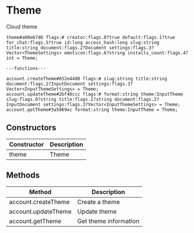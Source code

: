 # Theme
Cloud theme

```
theme#a00e67d6 flags:# creator:flags.0?true default:flags.1?true for_chat:flags.5?true id:long access_hash:long slug:string title:string document:flags.2?Document settings:flags.3?Vector<ThemeSettings> emoticon:flags.6?string installs_count:flags.4?int = Theme;

---functions---

account.createTheme#652e4400 flags:# slug:string title:string document:flags.2?InputDocument settings:flags.3?Vector<InputThemeSettings> = Theme;
account.updateTheme#2bf40ccc flags:# format:string theme:InputTheme slug:flags.0?string title:flags.1?string document:flags.2?InputDocument settings:flags.3?Vector<InputThemeSettings> = Theme;
account.getTheme#3a5869ec format:string theme:InputTheme = Theme;
```

## Constructors
| Constructor | Description |
| ---- | ----------- |
| theme | Theme |


## Methods
| Method | Description |
| ---- | ----------- |
| account.createTheme | Create a theme |
| account.updateTheme | Update theme |
| account.getTheme | Get theme information |


